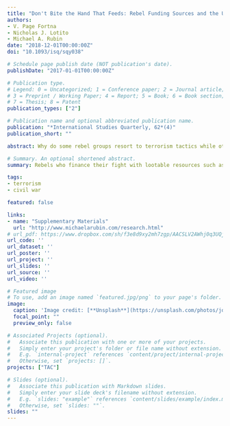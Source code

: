 ```yaml
---
title: "Don't Bite the Hand That Feeds: Rebel Funding Sources and the Use of Terrorism in Civil Wars"
authors:
- V. Page Fortna
- Nicholas J. Lotito
- Michael A. Rubin
date: "2018-12-01T00:00:00Z"
doi: "10.1093/isq/sqy038"

# Schedule page publish date (NOT publication's date).
publishDate: "2017-01-01T00:00:00Z"

# Publication type.
# Legend: 0 = Uncategorized; 1 = Conference paper; 2 = Journal article;
# 3 = Preprint / Working Paper; 4 = Report; 5 = Book; 6 = Book section;
# 7 = Thesis; 8 = Patent
publication_types: ["2"]

# Publication name and optional abbreviated publication name.
publication: "*International Studies Quarterly, 62*(4)"
publication_short: ""

abstract: Why do some rebel groups resort to terrorism tactics while others refrain from doing so? How rebel organizations finance their rebellion creates variation in the extent to which terrorism undermines their legitimacy. Rebel organizations pay attention to the legitimacy costs associated with terrorism. Organizations that rely primarily on civilian support, and to a lesser extent on foreign support, exercise more restraint in their use of terrorism. Rebels who finance their fight with lootable resources such as gems or drugs are least vulnerable to the costs of alienating domestic supporters. Thus, they are more likely to resort to terrorism and to employ more of it. The article elaborates this legitimacy-cost theory and tests it using new data on Terrorism in Armed Conflict from 1970 to 2007. We find robust support for the hypothesis that groups who finance their fight with natural resources are significantly more likely to employ terrorism (though not necessarily to conduct more deadly attacks) relative to those who rely on local civilian support. Groups with external sources of financing, such as foreign state support, may be more likely to engage in terrorism than those who rely on local civilians, but not significantly so.

# Summary. An optional shortened abstract.
summary: Rebels who finance their fight with lootable resources such as gems or drugs are least vulnerable to the costs of alienating domestic supporters. Thus, they are more likely to resort to terrorism and to employ more of it.

tags:
- terrorism
- civil war

featured: false

links:
- name: "Supplementary Materials"
  url: "http://www.michaelarubin.com/research.html"
# url_pdf: https://www.dropbox.com/sh/f3e8d9xy2mh7zgp/AACSLV2AWhj0q3UQjC8cBlLba?dl=0&preview=Dont_Bite_the_Hand_Preprint.pdf
url_code: ''
url_dataset: ''
url_poster: ''
url_project: ''
url_slides: ''
url_source: ''
url_video: ''

# Featured image
# To use, add an image named `featured.jpg/png` to your page's folder. 
image:
  caption: 'Image credit: [**Unsplash**](https://unsplash.com/photos/jdD8gXaTZsc)'
  focal_point: ""
  preview_only: false

# Associated Projects (optional).
#   Associate this publication with one or more of your projects.
#   Simply enter your project's folder or file name without extension.
#   E.g. `internal-project` references `content/project/internal-project/index.md`.
#   Otherwise, set `projects: []`.
projects: ["TAC"]

# Slides (optional).
#   Associate this publication with Markdown slides.
#   Simply enter your slide deck's filename without extension.
#   E.g. `slides: "example"` references `content/slides/example/index.md`.
#   Otherwise, set `slides: ""`.
slides: ""
---
```

